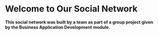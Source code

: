 # Welcome to Our Social Network
**This social network was built by a team as part of a group project given by the Business Application Development module.** 
